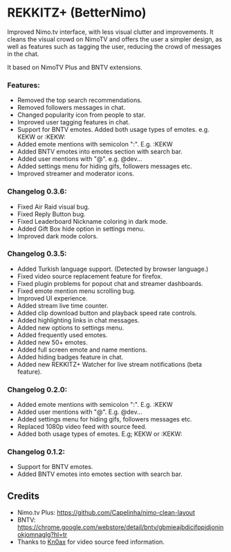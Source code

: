 # REKKITZ+ (BetterNimo)

Improved Nimo.tv interface, with less visual clutter and improvements.
It cleans the visual crowd on NimoTV and offers the user a simpler design, as well as features such as tagging the user, reducing the crowd of messages in the chat.

It based on NimoTV Plus and BNTV extensions.

### Features:
- Removed the top search recommendations.
- Removed followers messages in chat.
- Changed popularity icon from people to star.
- Improved user tagging features in chat.
- Support for BNTV emotes. Added both usage types of emotes. e.g. KEKW or :KEKW: 
- Added emote mentions with semicolon ":". E.g. :KEKW
- Added BNTV emotes into emotes section with search bar.
- Added user mentions with "@". e.g. @dev...
- Added settings menu for hiding gifs, followers messages etc.
- Improved streamer and moderator icons.

### Changelog 0.3.6:
- Fixed Air Raid visual bug.
- Fixed Reply Button bug.
- Fixed Leaderboard Nickname coloring in dark mode.
- Added Gift Box hide option in settings menu.
- Improved dark mode colors.

### Changelog 0.3.5:
- Added Turkish language support. (Detected by browser language.)
- Fixed video source replacement feature for firefox.
- Fixed plugin problems for popout chat and streamer dashboards.
- Fixed emote mention menu scrolling bug.
- Improved UI experience.
- Added stream live time counter.
- Added clip download button and playback speed rate controls.
- Added highlighting links in chat messages.
- Added new options to settings menu.
- Added frequently used emotes.
- Added new 50+ emotes.
- Added full screen emote and name mentions.
- Added hiding badges feature in chat.
- Added new REKKITZ+ Watcher for live stream notifications (beta feature).

### Changelog 0.2.0:
- Added emote mentions with semicolon ":". E.g. :KEKW
- Added user mentions with "@". E.g. @dev...
- Added settings menu for hiding gifs, followers messages etc.
- Replaced 1080p video feed with source feed. 
- Added both usage types of emotes. E.g; KEKW or :KEKW:

### Changelog 0.1.2:
- Support for BNTV emotes.
- Added BNTV emotes into emotes section with search bar.

## Credits
- Nimo.tv Plus: https://github.com/Capelinha/nimo-clean-layout
- BNTV: https://chrome.google.com/webstore/detail/bntv/gbmieajbdicifppidjoninokjomnaglg?hl=tr
- Thanks to [Kn0ax](https://github.com/Kn0ax) for video source feed information.